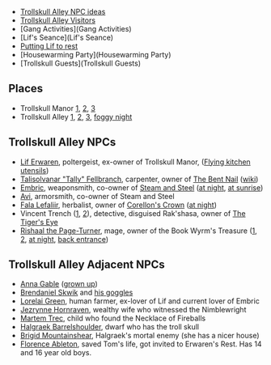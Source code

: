 * [Trollskull Alley NPC ideas](https://thealexandrian.net/wordpress/43319/roleplaying-games/a-night-in-trollskull-manor-part-5-patrons)
* [Trollskull Alley Visitors](https://www.dndbeyond.com/posts/316-visitors-to-trollskull-alley)
* [Gang Activities](Gang Activities)
* [Lif's Seance](Lif's Seance)
* [Putting Lif to rest](https://www.reddit.com/r/WaterdeepDragonHeist/comments/9hpi1c/putting_lif_the_poltergeist_to_rest_a_checklist/)
* [Housewarming Party](Housewarming Party)
* [Trollskull Guests](Trollskull Guests)

## Places

* Trollskull Manor [1](^dragon_heist/trollskull_manor_1.jpg), [2](^dragon_heist/trollskull_manor_2.jpg), [3](^dragon_heist/trollskull_manor_3.png)
* Trollskull Alley [1](^dragon_heist/trollskull_alley.png), [2](^dragon_heist/trollskull_alley_1.png), [3](^dragon_heist/trollskull_alley_2.png), [foggy night](^dragon_heist/trollskull_alley_3.jpg)

## Trollskull Alley NPCs

* [Lif Erwaren](^dragon_heist/lif_erwaren.jpg), poltergeist, ex-owner of Trollskull Manor, ([Flying kitchen utensils](^dragon_heist/flying_kitchen_utensils.jpg))
* [Talisolvanar "Tally" Fellbranch](^dragon_heist/talisolvanar_tally_fellbranch.jpg), carpenter, owner of [The Bent Nail](^dragon_heist/the_bent_nail.jpg) ([wiki](https://waterdeep.fandom.com/wiki/The_Bent_Nail))
* [Embric](^dragon_heist/embric.jpg), weaponsmith, co-owner of [Steam and Steel](^dragon_heist/steam_and_steel.jpg) ([at night](^dragon_heist/steam_and_steel_2.jpg), [at sunrise](^dragon_heist/steam_and_steel_3.jpg))
* [Avi](^dragon_heist/avi.jpg), armorsmith, co-owner of Steam and Steel
* [Fala Lefaliir](^dragon_heist/fala_lefaliir.jpg), herbalist, owner of [Corellon's Crown](^dragon_heist/corellons_crown.jpg) ([at night](^dragon_heist/corellons_crown_2.jpg))
* Vincent Trench ([1](^dragon_heist/vincent_trench_1.jpg), [2](^dragon_heist/vincent_trench_2.jpg)), detective, disguised Rak'shasa, owner of [The Tiger's Eye](^dragon_heist/the_tigers_eye.jpg)
* [Rishaal the Page-Turner](^dragon_heist/rishaal_the_pageturner.jpg), mage, owner of the Book Wyrm's Treasure ([1](^dragon_heist/book_wyrms_treasure_1.jpg), [2](^dragon_heist/book_wyrms_treasure_2.jpg), [at night](^dragon_heist/book_wyrms_treasure_3.jpg), [back entrance](^dragon_heist/book_wyrms_treasure_4.jpg))

## Trollskull Alley Adjacent NPCs

* [Anna Gable](^dragon_heist/anna_gable.jpg) ([grown up](^dragon_heist/anna_gable_grown_up.jpg))
* [Brendaniel Skwik](^dragon_heist/brendaniel_skwik.jpg) and [his goggles](^dragon_heist/brendaniels_goggles.jpg)
* [Lorelai Green](^dragon_heist/lorelai_green.jpg), human farmer, ex-lover of Lif and current lover of Embric
* [Jezrynne Hornraven](^dragon_heist/jezrynne_hornraven.jpg), wealthy wife who witnessed the Nimblewright
* [Martem Trec](^dragon_heist/martem_trec.jpg), child who found the Necklace of Fireballs
* [Halgraek Barrelshoulder](^https://www.worldanvil.com/uploads/images/cd7a36d19295661d8de12e8534a58edf.jpg), dwarf who has the troll skull
* [Brigid Mountainshear](^https://i.pinimg.com/originals/3f/73/fc/3f73fc0e15a4785245f669eb8213b3c1.jpg), Halgraek's mortal enemy (she has a nicer house)
* [Florence Ableton](^https://i.pinimg.com/originals/0e/d6/16/0ed616b05ba2236698c5cc109ef0ec2b.jpg), saved Tom's life, got invited to Erwaren's Rest. Has 14 and 16 year old boys.

<script type="module">
    import {init_links} from "/static/js/common/visual_aid_backend.js";
    init_links();
</script>
